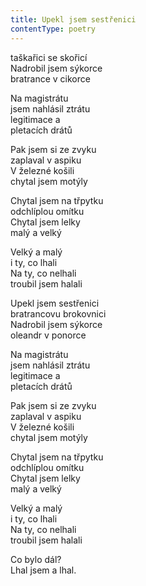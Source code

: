 ```yaml
---
title: Upekl jsem sestřenici
contentType: poetry
---
```


<section>

taškařici se skořicí  
Nadrobil jsem sýkorce  
bratrance v cikorce

Na magistrátu  
jsem nahlásil ztrátu  
legitimace a  
pletacích drátů

Pak jsem si ze zvyku  
zaplaval v aspiku  
V železné košili  
chytal jsem motýly

Chytal jsem na třpytku  
odchlíplou omítku  
Chytal jsem lelky  
malý a velký

Velký a malý  
i ty, co lhali  
Na ty, co nelhali  
troubil jsem halali

Upekl jsem sestřenici  
bratrancovu brokovnici  
Nadrobil jsem sýkorce  
oleandr v ponorce

Na magistrátu  
jsem nahlásil ztrátu  
legitimace a  
pletacích drátů

Pak jsem si ze zvyku  
zaplaval v aspiku  
V železné košili  
chytal jsem motýly

Chytal jsem na třpytku  
odchlíplou omítku  
Chytal jsem lelky  
malý a velký

Velký a malý  
i ty, co lhali  
Na ty, co nelhali  
troubil jsem halali

Co bylo dál?  
Lhal jsem a lhal.

</section>
